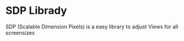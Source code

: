 # SDP Librady
 SDP (Scalable Dimension Pixels) is a easy library to adjust Views for all screensizes
